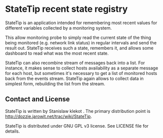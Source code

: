 StateTip recent state registry
==============================

StateTip is an application intended for remembering most recent values for
different variables collected by a monitoring system.

This allow monitoring probe to simply read the current state of the thing
being monitored (e.g. network link status) in regular intervals and send the
result out. StateTip receives such a state, remembers it, and allows some
dashboard to read what was the most recent state.

StateTip can also recombine stream of messages back into a list. For instance,
it makes sense to collect hosts availability as a separate message for each
host, but sometimes it's necessary to get a list of monitored hosts back from
the events stream. StateTip again allows to collect data in simplest form,
rebuilding the list from the stream.

Contact and License
-------------------

StateTip is written by Stanislaw klekot <dozzie at jarowit.net>.
The primary distribution point is
<http://dozzie.jarowit.net/trac/wiki/StateTip>.

StateTip is distributed under GNU GPL v3 license. See LICENSE file for
details.
